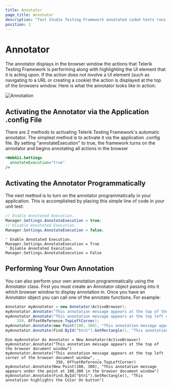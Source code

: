 ```yaml
---
title: Annotator
page_title: Annotator
description: "Test Studio Testing Framework annotated coded tests runs. Use the Annotator to highlight the target element for each action from the coded test."
position: 1
---
```

# Annotator

The annotator displays in the browser window the actions that Telerik Testing Framework is performing along with highlighting the UI element that it is acting upon. If the action does not involve a UI element (such as navigating to a URL or creating a cookie) the action is displayed at the top of the browsers window. Here is what the annotator looks like in action:

![Annotation][1]

## Activating the Annotator via the Application .config File

There are 2 methods to activating Telerik Testing Framework's automatic annotator. The simplest method is to activate it via the application .config file. By setting "annotateExecution" to true, the framework turns on the annotator and begins annotating all actions in the browser

```XML
<WebAii.Settings
  annotateExecution="true"
/>
```

## Activating the Annotator Programmatically

The next method is to turn on the annotator programmatically in your application. This is accomplished by placing this simple line of code in your unit test:

```C#
// Enable Annotated Execution.
Manager.Settings.AnnotateExecution = true;
// Disable Annotated Execution.
Manager.Settings.AnnotateExecution = false;
```
```VB
' Enable Annotated Execution.
Manager.Settings.AnnotateExecution = True
' Disable Annotated Execution.
Manager.Settings.AnnotateExecution = False
```

## Performing Your Own Annotation

You can also perform your own annotation programmatically using the Annotator class. First you must create an Annotator object passing into it which browser window to display annotation in. Once you have an Annotator object you can call one of the annotate functions. For example:

```C#
Annotator myAnnotator = new Annotator(ActiveBrowser);
myAnnotator.Annotate("This annotation message appears at the top of the browser document window");
myAnnotator.Annotate("This annotation message appears at the top left corner of the browser document window",
     350, OffsetReference.TopLeftCorner);
myAnnotator.Annotate(new Point(100, 300), "This annotation message appears under the point at 100,300 in the browser document window");
myAnnotator.Annotate(Find.ById("btn1").GetRectangle(), "This annotation highlights the Color On button");
```
```VB
Dim myAnnotator As Annotator = New Annotator(ActiveBrowser)
myAnnotator.Annotate("This annotation message appears at the top of the browser document window")
myAnnotator.Annotate("This annotation message appears at the top left corner of the browser document window", _
                      350, OffsetReference.TopLeftCorner)
myAnnotator.Annotate(New Point(100, 300), "This annotation message appears under the point at 100,300 in the browser document window")
myAnnotator.Annotate(Find.ById("btn1").GetRectangle(), "This annotation highlights the Color On button")
```

[1]: /img/testing-framework/write-tests-in-code/intermediate-topics-wtc/annotator/fig1.png

